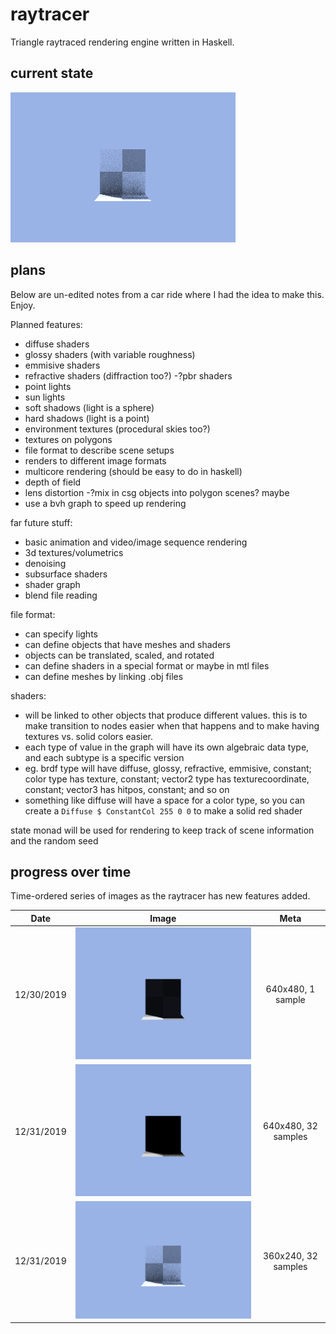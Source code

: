 # raytracer
Triangle raytraced rendering engine written in Haskell.

## current state
![Two quards forming an L-shape, viewed from head on. Soft shadows, blue sky, ambient occlusion.](images/current-state-01-13-2020.png)

## plans
Below are un-edited notes from a car ride where I had the idea to make this. Enjoy.

Planned features:
- diffuse shaders
- glossy shaders (with variable roughness)
- emmisive shaders
- refractive shaders (diffraction too?) 
-?pbr shaders
- point lights
- sun lights
- soft shadows (light is a sphere) 
- hard shadows (light is a point) 
- environment textures (procedural skies too?)
- textures on polygons
- file format to describe scene setups
- renders to different image formats
- multicore rendering (should be easy to do in haskell)
- depth of field
- lens distortion
-?mix in csg objects into polygon scenes? maybe
- use a bvh graph to speed up rendering

far future stuff:
- basic animation and video/image sequence rendering
- 3d textures/volumetrics
- denoising
- subsurface shaders
- shader graph
- blend file reading

file format:
- can specify lights
- can define objects that have meshes and shaders
- objects can be translated, scaled, and rotated 
- can define shaders in a special format or maybe in mtl files
- can define meshes by linking .obj files

shaders:
- will be linked to other objects that produce different values. this is to make transition to nodes easier when that happens and to make having textures vs. solid colors easier.
- each type of value in the graph will have its own algebraic data type, and each subtype is a specific version
- eg. brdf type will have diffuse, glossy, refractive, emmisive, constant; color type has texture, constant; vector2 type has texturecoordinate, constant; vector3 has hitpos, constant; and so on
- something like diffuse will have a space for a color type, so you can create a `Diffuse $ ConstantCol 255 0 0` to make a solid red shader

state monad will be used for rendering to keep track of scene information and the random seed

## progress over time
Time-ordered series of images as the raytracer has new features added.

| Date | Image | Meta |
|:-:|:-:|:-:|
| 12/30/2019 | ![Two quads forming an L-shape, viewed from head on. Includes sharp sun shadows and a blue sky](images/current-state-12-30-2019.png) | 640x480, 1 sample |
| 12/31/2019 | ![Two quards forming an L-shape, viewed from head on. Soft shadows, blue sky.](images/current-state-12-31-2019.png) | 640x480, 32 samples |
| 12/31/2019 | ![Two quards forming an L-shape, viewed from head on. Soft shadows, blue sky, ambient occlusion.](images/current-state-01-13-2020.png) | 360x240, 32 samples |
